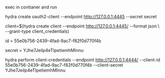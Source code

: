 exec in contianer and run

hydra create oauth2-client  --endpoint http://127.0.0.1:4445 --secret secret


client=$(hydra create client --endpoint http://127.0.0.1:4445/ --format json \ --grant-type client_credentials)

id = 55e0b756-2439-4fad-9ac7-f82f0d770f4b

secret = YJhe7Jeilp4eTIpetiemhMInnu


hydra perform client-credentials --endpoint http://127.0.0.1:4444/ --client-id 55e0b756-2439-4fad-9ac7-f82f0d770f4b --client-secret YJhe7Jeilp4eTIpetiemhMInnu

